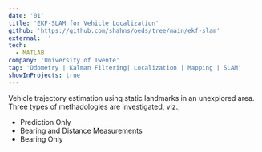 ```yaml
---
date: '01'
title: 'EKF-SLAM for Vehicle Localization'
github: 'https://github.com/shahns/oeds/tree/main/ekf-slam'
external: ''
tech:
  - MATLAB
company: 'University of Twente'
tag: 'Odometry | Kalman Filtering| Localization | Mapping | SLAM'
showInProjects: true
---
```


Vehicle trajectory estimation using static landmarks in an unexplored area. Three types of methadologies are investigated, viz.,

- Prediction Only
- Bearing and Distance Measurements
- Bearing Only
